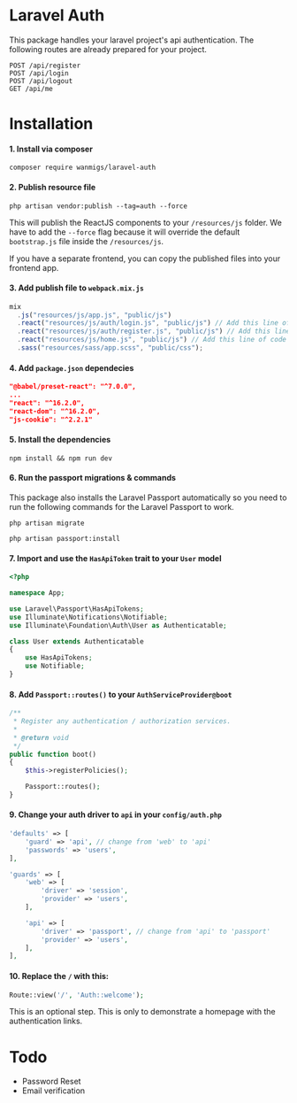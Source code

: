 # Laravel Auth
This package handles your laravel project's api authentication. The following routes are already prepared for your project.
```$xslt
POST /api/register
POST /api/login
POST /api/logout
GET /api/me
```

# Installation

#### 1. Install via composer
```
composer require wanmigs/laravel-auth
```

#### 2. Publish resource file

```
php artisan vendor:publish --tag=auth --force
```
This will publish the ReactJS components to your `/resources/js` folder. We have to add the `--force` flag because it will override the default `bootstrap.js` file inside the `/resources/js`.

If you have a separate frontend, you can copy the published files into your frontend app.

#### 3. Add publish file to `webpack.mix.js`

```js
mix
  .js("resources/js/app.js", "public/js")
  .react("resources/js/auth/login.js", "public/js") // Add this line of code 
  .react("resources/js/auth/register.js", "public/js") // Add this line of code 
  .react("resources/js/home.js", "public/js") // Add this line of code 
  .sass("resources/sass/app.scss", "public/css");
```

#### 4. Add `package.json` dependecies
```json
"@babel/preset-react": "^7.0.0",
...
"react": "^16.2.0",
"react-dom": "^16.2.0",
"js-cookie": "^2.2.1"
```

#### 5. Install the dependencies
```
npm install && npm run dev
```

#### 6. Run the passport migrations & commands
This package also installs the Laravel Passport automatically so you need to run the following commands for the Laravel Passport to work. 
```
php artisan migrate
```
```
php artisan passport:install
```

#### 7. Import and use the `HasApiToken` trait to your `User` model
```php
<?php

namespace App;

use Laravel\Passport\HasApiTokens;
use Illuminate\Notifications\Notifiable;
use Illuminate\Foundation\Auth\User as Authenticatable;

class User extends Authenticatable
{
    use HasApiTokens;
    use Notifiable;
}
```

#### 8. Add `Passport::routes()` to your `AuthServiceProvider@boot`
```php
/**
 * Register any authentication / authorization services.
 *
 * @return void
 */
public function boot()
{
    $this->registerPolicies();

    Passport::routes();
}
```

#### 9. Change your auth driver to `api` in your `config/auth.php`
```php
'defaults' => [
    'guard' => 'api', // change from 'web' to 'api'
    'passwords' => 'users',
],

'guards' => [
    'web' => [
        'driver' => 'session',
        'provider' => 'users',
    ],

    'api' => [
        'driver' => 'passport', // change from 'api' to 'passport'
        'provider' => 'users',
    ],
],
```


#### 10. Replace the `/` with this:
```php
Route::view('/', 'Auth::welcome');
```
This is an optional step. This is only to demonstrate a homepage with the authentication links.

# Todo
- Password Reset
- Email verification
